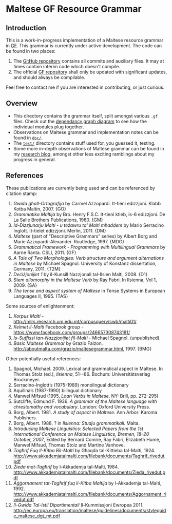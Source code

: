 # Maltese GF Resource Grammar

## Introduction

This is a work-in-progress implementation of a Maltese resource grammar in [GF][3].
This grammar is currently under active development. The code can be found in two places:

1. The [GitHub repository][1] contains all commits and auxiliary files. It may at times contain interim code which doesn't compile.
1. The official [GF repository][2] shall only be updated with significant updates, and should always be compilable.

Feel free to contact me if you are interested in contributing, or just curious.

[1]: https://github.com/johnjcamilleri/Maltese-GF-Resource-Grammar
[2]: http://www.grammaticalframework.org/lib/src/maltese/
[3]: http://www.grammaticalframework.org/

## Overview

- This directory contains the grammar itself, split amongst various `.gf` files.
  Check out the [dependancy graph diagram][4] to see how the individual modules plug together.
- Observations on Maltese grammar and implementation notes can be found in [`doc/`][5].
- The [`test/`](https://github.com/johnjcamilleri/Maltese-GF-Resource-Grammar/tree/master/test) directory contains stuff used for, you guessed it, testing.
- Some more in-depth observations of Maltese grammar can be found in my [research blog][8], amongst other less exciting ramblings about my progress in general.

[4]: https://github.com/johnjcamilleri/Maltese-GF-Resource-Grammar/raw/master/doc/dependency_graph.png
[5]: https://github.com/johnjcamilleri/Maltese-GF-Resource-Grammar/tree/master/doc
[6]: http://mlrs.research.um.edu.mt/index.php?page=33
[8]: http://blog.johnjcamilleri.com/category/academic/research/

## References

These publications are currently being used and can be referenced by citation stamp:

1. _Gwida għall-Ortografija_ by Carmel Azzopardi. It-tieni edizzjoni. Klabb Kotba Maltin, 2007. {GO}
1. _Grammatika Maltija_ by Bro. Henry F.S.C. It-tieni ktieb, is-6 edizzjoni. De La Salle Brothers Publications, 1980. {GM}
1. _Id-Dizzjunarju Malti - u teżawru ta' Malti mħaddem_ by Mario Serracino Inglott. It-tielet edizzjoni. Merlin, 2011. {DM}
1. _Maltese_ (part of "Descriptive Grammars" series) by Albert Borg and Marie Azzopardi-Alexander. Routledge, 1997. {MDG}
1. _Grammatical Framework - Programming with Multilingual Grammars_ by Aarne Ranta. CSLI, 2011. {GF}
1. _A Tale of Two Morphologies: Verb structure and argument alternations in Maltese_ by Michael Spagnol. University of Konstanz dissertation, Germany, 2011. {T2M}
1. _Deċiżjonijiet 1_ by il-Kunsill Nazzjonali tal-Ilsien Malti, 2008. {D1}
1. _Stem allomorphy in the Maltese Verb_ by Ray Fabri. In Ilsienna, Vol 1, 2009. {SA}
1. _The tense and aspect system of Maltese_ in Tense Systems in European Languages II, 1995. {TAS}

Some sources of enlightenment:

1. _Korpus Malti_ - <http://mlrs.research.um.edu.mt/corpusquery/cwb/malti01/>
1. _Kelmet il-Malti_ Facebook group - <https://www.facebook.com/groups/246657308743181/>
1. _Is-Suffissi tan-Nazzjonijiet fil-Malti_ - Michael Spagnol. (unpublished).
1. _Basic Maltese Grammar_ by Grazio Falzon. <http://aboutmalta.com/grazio/maltesegrammar.html>, 1997. {BMG}

Other potentially useful references:

1. Spagnol, Michael. 2009. Lexical and grammatical aspect in Maltese. In Thomas Stolz (ed.), _Ilsienna_, 51--86. Bochum: Universitätsverlag Brockmeyer.
1. Serracino-Inglott’s (1975-1989) monolingual dictionary
1. Aquilina’s (1987-1990) bilingual dictionary
1. Manwel Mifsud (1995, _Loan Verbs in Maltese_. NY: Brill, pp. 272-295)
1. Sutcliffe, Edmund F. 1936. _A grammar of the Maltese language with chrestomathy and vocabulary_. London: Oxford University Press.
1. Borg, Albert. 1981. _A study of aspect in Maltese_. Ann Arbor: Karoma Publishers.
1. Borg, Albert. 1988. ? in _Ilsienna: Studju grammatikali_. Malta.
1. _Introducing Maltese Linguistics: Selected Papers from the 1st International Conference on Maltese Linguistics, Bremen, 18–20 October, 2007_, Edited by Bernard Comrie, Ray Fabri, Elizabeth Hume, Manwel Mifsud, Thomas Stolz and Martine Vanhove.
1. _Tagħrif Fuq Il-Kitba Bil-Malti_ by Għaqda tal-Kittieba tal-Malti, 1924. <http://www.akkademjatalmalti.com/filebank/documents/Taghrif_rivedut.pdf>
1. _Żieda mat-Tagħrif_ by l-Akkademja tal-Malti, 1984. <http://www.akkademjatalmalti.com/filebank/documents/Zieda_rivedut.pdf>
1. _Aġġornament tat-Tagħrif fuq il-Kitba Maltija_ by l-Akkademja tal-Malti, 1992. <http://www.akkademjatalmalti.com/filebank/documents/Aggornament_rivedut.pdf>
1. _Il-Gwida Tal-Istil Dipartimentali_ Il-Kummissjoni Ewropea 2011. <http://ec.europa.eu/translation/maltese/guidelines/documents/styleguide_maltese_dgt_mt.pdf>
